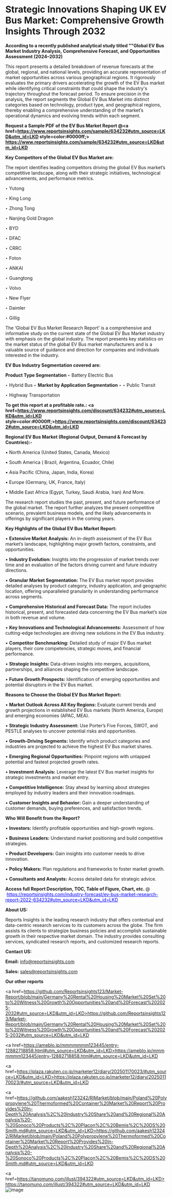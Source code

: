# Strategic Innovations Shaping UK EV Bus Market: Comprehensive Growth Insights Through 2032

<strong>According to a recently published analytical study titled ""Global EV Bus Market Industry Analysis, Comprehensive Forecast, and Opportunities Assessment (2024–2032)</strong>

This report presents a detailed breakdown of revenue forecasts at the global, regional, and national levels, providing an accurate representation of market opportunities across various geographical regions. It rigorously evaluates the primary drivers accelerating the growth of the EV Bus market while identifying critical constraints that could shape the industry's trajectory throughout the forecast period. To ensure precision in the analysis, the report segments the Global EV Bus Market into distinct categories based on technology, product type, and geographical regions, thereby enabling a comprehensive understanding of the market’s operational dynamics and evolving trends within each segment.

<strong>Request a Sample PDF of the EV Bus Market Report </strong><strong>@<a href=https://www.reportsinsights.com/sample/634232#utm_source=LKD&utm_id=LKD style=color:#0000ff;> https://www.reportsinsights.com/sample/634232#utm_source=LKD&utm_id=LKD</a></strong></font>

<strong>Key Competitors of the Global EV Bus Market are:</strong>

The report identifies leading competitors driving the global EV Bus market’s competitive landscape, along with their strategic initiatives, technological advancements, and performance metrics.

‣ Yutong

‣ King Long

‣ Zhong Tong

‣ Nanjing Gold Dragon

‣ BYD

‣ DFAC

‣ CRRC

‣ Foton

‣ ANKAI

‣ Guangtong

‣ Volvo

‣ New Flyer

‣ Daimler

‣ Gillig

The ‘Global EV Bus Market Research Report’ is a comprehensive and informative study on the current state of the Global EV Bus Market industry with emphasis on the global industry. The report presents key statistics on the market status of the global EV Bus market manufacturers and is a valuable source of guidance and direction for companies and individuals interested in the industry.

<strong>EV Bus Industry Segmentation covered are:</strong>

<strong>Product Type Segmentation</strong>
‣
Battery Electric Bus

‣ Hybrid Bus
‣ 
<strong>Market by Application Segmentation</strong>
‣
‣  Public Transit

‣ Highway Transportation

<strong>To get this report at a profitable rate.: <a href=https://www.reportsinsights.com/discount/634232#utm_source=LKD&utm_id=LKD style=color:#0000ff;>https://www.reportsinsights.com/discount/634232#utm_source=LKD&utm_id=LKD</a></strong></font>

<strong>Regional EV Bus Market (Regional Output, Demand &amp; Forecast by Countries):-</strong>

• North America (United States, Canada, Mexico)

• South America ( Brazil, Argentina, Ecuador, Chile)

• Asia Pacific (China, Japan, India, Korea)

• Europe (Germany, UK, France, Italy)

• Middle East Africa (Egypt, Turkey, Saudi Arabia, Iran) And More.

The research report studies the past, present, and future performance of the global market. The report further analyzes the present competitive scenario, prevalent business models, and the likely advancements in offerings by significant players in the coming years.

<strong>Key Highlights of the Global EV Bus Market Report:</strong>

• <strong>Extensive Market Analysis:</strong> An in-depth assessment of the EV Bus market’s landscape, highlighting major growth factors, constraints, and opportunities.

• <strong>Industry Evolution:</strong> Insights into the progression of market trends over time and an evaluation of the factors driving current and future industry directions.

• <strong>Granular Market Segmentation:</strong> The EV Bus market report provides detailed analyses by product category, industry application, and geographic location, offering unparalleled granularity in understanding performance across segments.

• <strong>Comprehensive Historical and Forecast Data:</strong> The report includes historical, present, and forecasted data concerning the EV Bus market’s size in both revenue and volume.

• <strong>Key Innovations and Technological Advancements:</strong> Assessment of how cutting-edge technologies are driving new solutions in the EV Bus industry.

• <strong>Competitor Benchmarking:</strong> Detailed study of major EV Bus market players, their core competencies, strategic moves, and financial performance.

• <strong>Strategic Insights:</strong> Data-driven insights into mergers, acquisitions, partnerships, and alliances shaping the competitive landscape.

• <strong>Future Growth Prospects:</strong> Identification of emerging opportunities and potential disruptors in the EV Bus market.

<strong>Reasons to Choose the Global EV Bus Market Report:</strong>

• <strong>Market Outlook Across All Key Regions:</strong> Evaluate current trends and growth projections in established EV Bus markets (North America, Europe) and emerging economies (APAC, MEA).

• <strong>Strategic Industry Assessment:</strong> Use Porter’s Five Forces, SWOT, and PESTLE analyses to uncover potential risks and opportunities.

• <strong>Growth-Driving Segments:</strong> Identify which product categories and industries are projected to achieve the highest EV Bus market shares.

• <strong>Emerging Regional Opportunities:</strong> Pinpoint regions with untapped potential and fastest projected growth rates.

• <strong>Investment Analysis:</strong> Leverage the latest EV Bus market insights for strategic investments and market entry.

• <strong>Competitive Intelligence:</strong> Stay ahead by learning about strategies employed by industry leaders and their innovation roadmaps.

• <strong>Customer Insights and Behavior:</strong> Gain a deeper understanding of customer demands, buying preferences, and satisfaction trends.

<strong>Who Will Benefit from the Report?</strong>

• <strong>Investors:</strong> Identify profitable opportunities and high-growth regions.

• <strong>Business Leaders:</strong> Understand market positioning and build competitive strategies.

• <strong>Product Developers:</strong> Gain insights into customer needs to drive innovation.

• <strong>Policy Makers:</strong> Plan regulations and frameworks to foster market growth.

• <strong>Consultants and Analysts:</strong> Access detailed data for strategic advice.
</ul>
<strong>Access full Report Description, TOC, Table of Figure, Chart, etc. </strong>@  <a href=https://reportsinsights.com/industry-forecast/ev-bus-market-research-report-2022-634232#utm_source=LKD&utm_id=LKD style=color:#0000ff;>https://reportsinsights.com/industry-forecast/ev-bus-market-research-report-2022-634232#utm_source=LKD&utm_id=LKD</a></font>

<strong><strong>About US</strong>:</strong>

Reports Insights is the leading research industry that offers contextual and data-centric research services to its customers across the globe. The firm assists its clients to strategize business policies and accomplish sustainable growth in their respective market domain. The industry provides consulting services, syndicated research reports, and customized research reports.

<strong>Contact US:</strong>

<p class=""""><b>Email:</b> <a href=mailto:info@reportsinsights.com>info@reportsinsights.com</a></p>
<p class=""""><b>Sales:</b> <a href=mailto:sales@reportsinsights.com>sales@reportsinsights.com</a></p>

<strong>Our other reports</strong>

<a href=https://github.com/Reportsinsights123/Market-Report/blob/main/Germany%20Rental%20Housing%20Market%20Set%20to%20Witness%20Growth%20Opportunities%20and%20Forecast%202025-2032#utm_source=LKD&utm_id=LKD>https://github.com/Reportsinsights123/Market-Report/blob/main/Germany%20Rental%20Housing%20Market%20Set%20to%20Witness%20Growth%20Opportunities%20and%20Forecast%202025-2032#utm_source=LKD&utm_id=LKD</a>

<a href=https://ameblo.jp/mmmmmmm123445/entry-12882718858.html#utm_source=LKD&utm_id=LKD>https://ameblo.jp/mmmmmmm123445/entry-12882718858.html#utm_source=LKD&utm_id=LKD</a>

<a href=https://plaza.rakuten.co.jp/marketer12/diary/202501170023/#utm_source=LKD&utm_id=LKD>https://plaza.rakuten.co.jp/marketer12/diary/202501170023/#utm_source=LKD&utm_id=LKD</a>

<a href=https://github.com/aakesh123242/RIMarket/blob/main/Poland%20Polypropylene%20Thermoformed%20Container%20Market%20Report%20Provides%20In-Depth%20Analysis%2C%20Industry%20Share%20and%20Regional%20Analysis%20-%20Sonoco%20Products%2C%20Placon%2C%20Bemis%2C%20DS%20Smith.md#utm_source=LKD&utm_id=LKD>https://github.com/aakesh123242/RIMarket/blob/main/Poland%20Polypropylene%20Thermoformed%20Container%20Market%20Report%20Provides%20In-Depth%20Analysis%2C%20Industry%20Share%20and%20Regional%20Analysis%20-%20Sonoco%20Products%2C%20Placon%2C%20Bemis%2C%20DS%20Smith.md#utm_source=LKD&utm_id=LKD</a>

<a href=https://tanomuno.com/illust/394322#utm_source=LKD&utm_id=LKD>https://tanomuno.com/illust/394322#utm_source=LKD&utm_id=LKD</a>
![image](https://github.com/user-attachments/assets/ebca7b90-5165-4ca4-a886-47d84b7b3be5)
